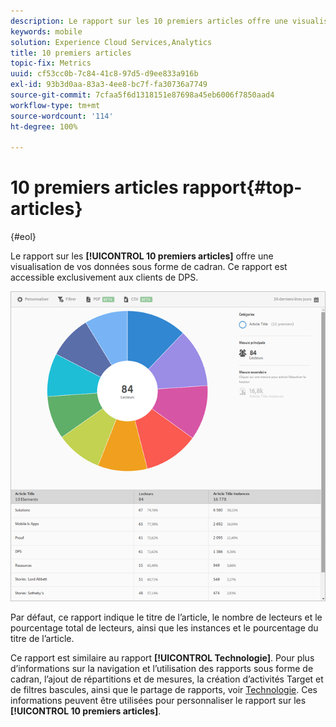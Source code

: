 ```yaml
---
description: Le rapport sur les 10 premiers articles offre une visualisation de vos données sous forme de cadran. Ce rapport est accessible exclusivement aux clients de DPS (Digital Publishing Suite).
keywords: mobile
solution: Experience Cloud Services,Analytics
title: 10 premiers articles
topic-fix: Metrics
uuid: cf53cc0b-7c84-41c8-97d5-d9ee833a916b
exl-id: 93b3d0aa-83a3-4ee8-bc7f-fa30736a7749
source-git-commit: 7cfaa5f6d1318151e87698a45eb6006f7850aad4
workflow-type: tm+mt
source-wordcount: '114'
ht-degree: 100%

---
```


# 10 premiers articles rapport{#top-articles}

{#eol}

Le rapport sur les **[!UICONTROL 10 premiers articles]** offre une visualisation de vos données sous forme de cadran. Ce rapport est accessible exclusivement aux clients de DPS.

![](assets/dps_top_10.png)

Par défaut, ce rapport indique le titre de l’article, le nombre de lecteurs et le pourcentage total de lecteurs, ainsi que les instances et le pourcentage du titre de l’article.

Ce rapport est similaire au rapport **[!UICONTROL Technologie]**. Pour plus d’informations sur la navigation et l’utilisation des rapports sous forme de cadran, l’ajout de répartitions et de mesures, la création d’activités Target et de filtres bascules, ainsi que le partage de rapports, voir [Technologie](/help/using/usage/reports-technology.md). Ces informations peuvent être utilisées pour personnaliser le rapport sur les **[!UICONTROL 10 premiers articles]**.
